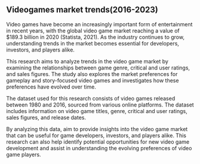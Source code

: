 ## Videogames market trends(2016-2023)


Video games have become an increasingly important form of entertainment in recent years, with the global video game market reaching a value of $189.3 billion in 2020 (Statista, 2021). As the industry continues to grow, understanding trends in the market becomes essential for developers, investors, and players alike.

This research aims to analyze trends in the video game market by examining the relationships between game genre, critical and user ratings, and sales figures. The study also explores the market preferences for gameplay and story-focused video games and investigates how these preferences have evolved over time.

The dataset used for this research consists of video games released between 1980 and 2016, sourced from various online platforms. The dataset includes information on video game titles, genre, critical and user ratings, sales figures, and release dates.

By analyzing this data, aim to provide insights into the video game market that can be useful for game developers, investors, and players alike. This research can also help identify potential opportunities for new video game development and assist in understanding the evolving preferences of video game players.
